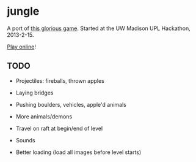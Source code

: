 jungle
======

A port of [this glorious game](http://en.wikipedia.org/wiki/Spelling_Jungle).
Started at the UW Madison UPL Hackathon, 2013-2-15.

[Play online](http://pages.cs.wisc.edu/~tolly/jungle/game.htm)!

TODO
----

* Projectiles: fireballs, thrown apples

* Laying bridges

* Pushing boulders, vehicles, apple'd animals

* More animals/demons

* Travel on raft at begin/end of level

* Sounds

* Better loading (load all images before level starts)
